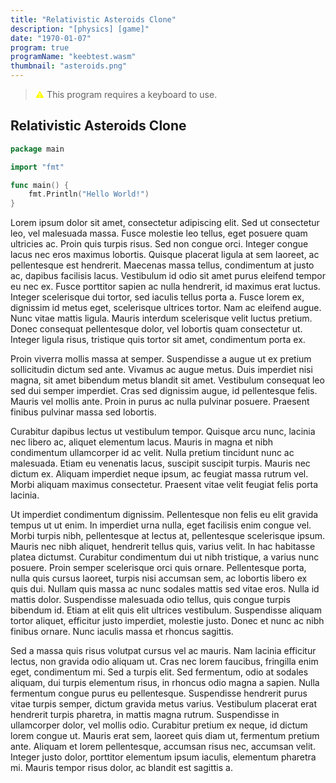 ```yaml
---
title: "Relativistic Asteroids Clone"
description: "[physics] [game]"
date: "1970-01-07"
program: true
programName: "keebtest.wasm"
thumbnail: "asteroids.png"
---
```


> <span style="color:yellow">⚠</span> This program requires a keyboard to use.

## Relativistic Asteroids Clone

```go
package main

import "fmt"

func main() {
	fmt.Println("Hello World!")
}
```

Lorem ipsum dolor sit amet, consectetur adipiscing elit. Sed ut consectetur leo, vel malesuada massa. Fusce molestie leo tellus, eget posuere quam ultricies ac. Proin quis turpis risus. Sed non congue orci. Integer congue lacus nec eros maximus lobortis. Quisque placerat ligula at sem laoreet, ac pellentesque est hendrerit. Maecenas massa tellus, condimentum at justo ac, dapibus facilisis lacus. Vestibulum id odio sit amet purus eleifend tempor eu nec ex. Fusce porttitor sapien ac nulla hendrerit, id maximus erat luctus. Integer scelerisque dui tortor, sed iaculis tellus porta a. Fusce lorem ex, dignissim id metus eget, scelerisque ultrices tortor. Nam ac eleifend augue. Nunc vitae mattis ligula. Mauris interdum scelerisque velit luctus pretium. Donec consequat pellentesque dolor, vel lobortis quam consectetur ut. Integer ligula risus, tristique quis tortor sit amet, condimentum porta ex.

Proin viverra mollis massa at semper. Suspendisse a augue ut ex pretium sollicitudin dictum sed ante. Vivamus ac augue metus. Duis imperdiet nisi magna, sit amet bibendum metus blandit sit amet. Vestibulum consequat leo sed dui semper imperdiet. Cras sed dignissim augue, id pellentesque felis. Mauris vel mollis ante. Proin in purus ac nulla pulvinar posuere. Praesent finibus pulvinar massa sed lobortis.

Curabitur dapibus lectus ut vestibulum tempor. Quisque arcu nunc, lacinia nec libero ac, aliquet elementum lacus. Mauris in magna et nibh condimentum ullamcorper id ac velit. Nulla pretium tincidunt nunc ac malesuada. Etiam eu venenatis lacus, suscipit suscipit turpis. Mauris nec dictum ex. Aliquam imperdiet neque ipsum, ac feugiat massa rutrum vel. Morbi aliquam maximus consectetur. Praesent vitae velit feugiat felis porta lacinia.

Ut imperdiet condimentum dignissim. Pellentesque non felis eu elit gravida tempus ut ut enim. In imperdiet urna nulla, eget facilisis enim congue vel. Morbi turpis nibh, pellentesque at lectus at, pellentesque scelerisque ipsum. Mauris nec nibh aliquet, hendrerit tellus quis, varius velit. In hac habitasse platea dictumst. Curabitur condimentum dui ut nibh tristique, a varius nunc posuere. Proin semper scelerisque orci quis ornare. Pellentesque porta, nulla quis cursus laoreet, turpis nisi accumsan sem, ac lobortis libero ex quis dui. Nullam quis massa ac nunc sodales mattis sed vitae eros. Nulla id mattis dolor. Suspendisse malesuada odio tellus, quis congue turpis bibendum id. Etiam at elit quis elit ultrices vestibulum. Suspendisse aliquam tortor aliquet, efficitur justo imperdiet, molestie justo. Donec et nunc ac nibh finibus ornare. Nunc iaculis massa et rhoncus sagittis.

Sed a massa quis risus volutpat cursus vel ac mauris. Nam lacinia efficitur lectus, non gravida odio aliquam ut. Cras nec lorem faucibus, fringilla enim eget, condimentum mi. Sed a turpis elit. Sed fermentum, odio at sodales aliquam, dui turpis elementum risus, in rhoncus odio magna a sapien. Nulla fermentum congue purus eu pellentesque. Suspendisse hendrerit purus vitae turpis semper, dictum gravida metus varius. Vestibulum placerat erat hendrerit turpis pharetra, in mattis magna rutrum. Suspendisse in ullamcorper dolor, vel mollis odio. Curabitur pretium ex neque, id dictum lorem congue ut. Mauris erat sem, laoreet quis diam ut, fermentum pretium ante. Aliquam et lorem pellentesque, accumsan risus nec, accumsan velit. Integer justo dolor, porttitor elementum ipsum iaculis, elementum pharetra mi. Mauris tempor risus dolor, ac blandit est sagittis a.